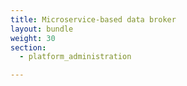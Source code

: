```yaml
---
title: Microservice-based data broker
layout: bundle
weight: 30
section:
  - platform_administration

---
```

